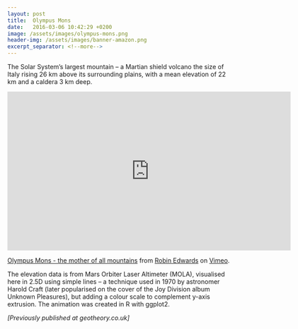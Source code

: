 ```yaml
---
layout: post
title:  Olympus Mons
date:   2016-03-06 10:42:29 +0200
image: /assets/images/olympus-mons.png
header-img: /assets/images/banner-amazon.png
excerpt_separator: <!--more-->
---
```


The Solar System’s largest mountain – a Martian shield volcano the size of Italy rising 26 km above its surrounding plains, with a mean elevation of 22 km and a caldera 3 km deep.

<!--more-->

<iframe src="https://player.vimeo.com/video/157947512" width="640" height="360" frameborder="0" allow="autoplay; fullscreen" allowfullscreen></iframe>
<p><a href="https://vimeo.com/157947512">Olympus Mons - the mother of all mountains</a> from <a href="https://vimeo.com/geotheory">Robin Edwards</a> on <a href="https://vimeo.com">Vimeo</a>.</p>

The elevation data is from Mars Orbiter Laser Altimeter (MOLA), visualised here in 2.5D using simple lines – a technique used in 1970 by astronomer Harold Craft (later popularised on the cover of the Joy Division album Unknown Pleasures), but adding a colour scale to complement y-axis extrusion. The animation was created in R with ggplot2.

_[Previously published at geotheory.co.uk]_
